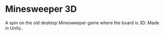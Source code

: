 # Minesweeper 3D
 A spin on the old desktop Minesweeper game where the board is 3D. Made in Unity..
